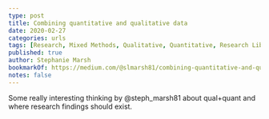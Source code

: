```yaml
---
type: post
title: Combining quantitative and qualitative data
date: 2020-02-27
categories: urls
tags: [Research, Mixed Methods, Qualitative, Quantitative, Research Library]
published: true
author: Stephanie Marsh
bookmarkOf: https://medium.com/@slmarsh81/combining-quantitative-and-qualitative-data-98d7d0e20f48
notes: false
---
```


Some really interesting thinking by @steph_marsh81 about qual+quant and where research findings should exist.